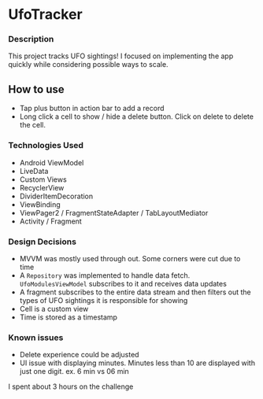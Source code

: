 # UfoTracker

### Description
This project tracks UFO sightings! I focused on implementing the app quickly while considering possible ways to scale.

## How to use
- Tap plus button in action bar to add a record
- Long click a cell to show / hide a delete button. Click on delete to delete the cell.

### Technologies Used
- Android ViewModel
- LiveData
- Custom Views
- RecyclerView
- DividerItemDecoration
- ViewBinding
- ViewPager2 / FragmentStateAdapter / TabLayoutMediator
- Activity / Fragment

### Design Decisions 
- MVVM was mostly used through out. Some corners were cut due to time
- A `Repository` was implemented to handle data fetch. `UfoModulesViewModel` subscribes to it and receives data updates
- A fragment subscribes to the entire data stream and then filters out the types of UFO sightings it is responsible for showing
- Cell is a custom view
- Time is stored as a timestamp

### Known issues
- Delete experience could be adjusted
- UI issue with displaying minutes. Minutes less than 10 are displayed with just one digit. ex. 6 min vs 06 min

I spent about 3 hours on the challenge


